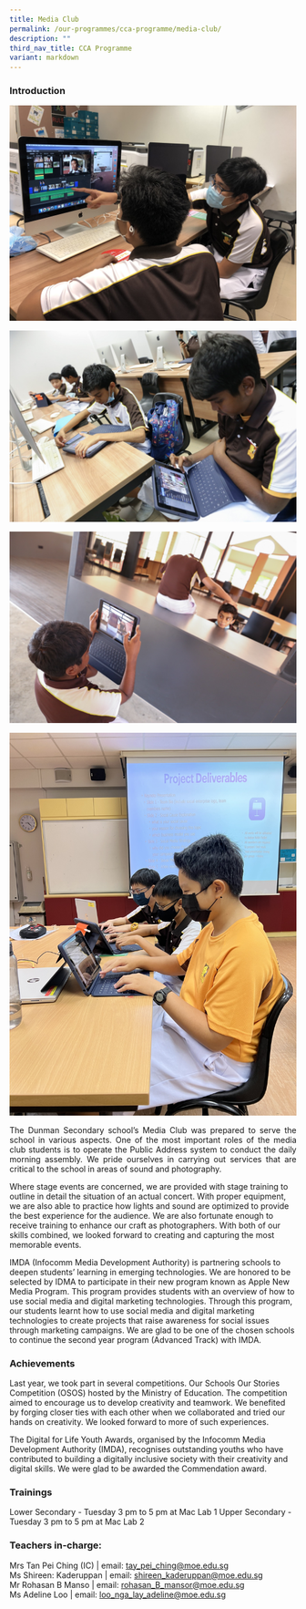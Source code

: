 ```yaml
---
title: Media Club
permalink: /our-programmes/cca-programme/media-club/
description: ""
third_nav_title: CCA Programme
variant: markdown
---
```

### Introduction
![](/images/CCA%20Photos/Media%20Club/Media%20club_Image%201.jpg)

![](/images/CCA%20Photos/Media%20Club/cca%20pic%20(1).jpeg)

![](/images/CCA%20Photos/Media%20Club/cca%20pic%20(2).jpeg)

![](/images/CCA%20Photos/Media%20Club/img_4753.JPG)

<p style="text-align: justify;">The Dunman Secondary school’s Media Club was prepared to serve the school in various aspects. One of the most important roles of the media club students is to operate the Public Address system to conduct the daily morning assembly. We pride ourselves in carrying out services that are critical to the school in areas of sound and photography.  


Where stage events are concerned, we are provided with stage training to outline in detail the situation of an actual concert. With proper equipment, we are also able to practice how lights and sound are optimized to provide the best experience for the audience. We are also fortunate enough to receive training to enhance our craft as photographers. With both of our skills combined, we looked forward to creating and capturing the most memorable events. 


IMDA (Infocomm Media Development Authority) is partnering schools to deepen students’ learning in emerging technologies. We are honored to be selected by IDMA to participate in their new program known as Apple New Media Program. This program provides students with an overview of how to use social media and digital marketing technologies. Through this program, our students learnt how to use social media and digital marketing technologies to create projects that raise awareness for social issues through marketing campaigns. We are glad to be one of the chosen schools to continue the second year program (Advanced Track) with IMDA. </p>


### Achievements


Last year, we took part in several competitions. Our Schools Our Stories Competition (OSOS) hosted by the Ministry of Education. The competition aimed to encourage us to develop creativity and teamwork. We benefited by forging closer ties with each other when we collaborated and tried our hands on creativity. We looked forward to more of such experiences.

The Digital for Life Youth Awards, organised by the Infocomm Media Development Authority (IMDA), recognises outstanding youths who have contributed to building a digitally inclusive society with their creativity and digital skills. We were glad to be awarded the Commendation award.

### Trainings
Lower Secondary - Tuesday 3 pm to 5 pm at Mac Lab 1
Upper Secondary - Tuesday 3 pm to 5 pm at Mac Lab 2


### Teachers in-charge:

Mrs Tan Pei Ching (IC)  | email: tay_pei_ching@moe.edu.sg  
Ms Shireen: Kaderuppan | email: shireen_kaderuppan@moe.edu.sg  
Mr Rohasan B Manso | email: rohasan_B_mansor@moe.edu.sg <br>Ms Adeline Loo | email: loo_nga_lay_adeline@moe.edu.sg